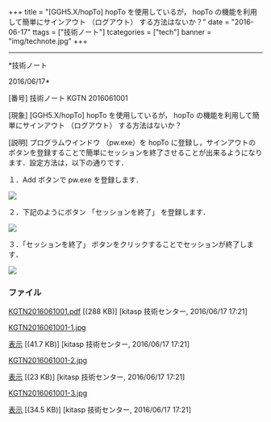 ﻿+++
title = "[GGH5.X/hopTo] hopTo を使用しているが， hopTo の機能を利用して簡単にサインアウト （ログアウト） する方法はないか？"
date = "2016-06-17"
ttags = ["技術ノート"]
tcategories = ["tech"]
banner = "img/technote.jpg"
+++

-----------------------------------------------------------------------------------------------------------------------------

*技術ノート

2016/06/17*


[番号]
技術ノート KGTN 2016061001

[現象]
[GGH5.X/hopTo] hopTo を使用しているが， hopTo
の機能を利用して簡単にサインアウト （ログアウト） する方法はないか？

[説明]
プログラムウインドウ （pw.exe）を hopTo
に登録し，サインアウトのボタンを登録することで簡単にセッションを終了させることが出来るようになります．設定方法は，以下の通りです．

１．Add ボタンで pw.exe を登録します．

![](http://techreport.kitasp.net/attachments/download/2684/KGTN2016061001-1.jpg)

２．下記のようにボタン 「セッションを終了」 を登録します．

![](http://techreport.kitasp.net/attachments/download/2685/KGTN2016061001-2.jpg)

３．「セッションを終了」
ボタンをクリックすることでセッションが終了します．

![](http://techreport.kitasp.net/attachments/download/2686/KGTN2016061001-3.jpg)


### ファイル

 
 


[KGTN2016061001.pdf](http://techreport.kitasp.net/attachments/download/2683/KGTN2016061001.pdf)
 [(288 KB)] [kitasp 技術センター, 2016/06/17
17:21]

[KGTN2016061001-1.jpg](http://techreport.kitasp.net/attachments/download/2684/KGTN2016061001-1.jpg)

[表示](http://techreport.kitasp.net/attachments/2684/KGTN2016061001-1.jpg "表示")
 [(41.7 KB)] [kitasp 技術センター, 2016/06/17
17:21]

[KGTN2016061001-2.jpg](http://techreport.kitasp.net/attachments/download/2685/KGTN2016061001-2.jpg)

[表示](http://techreport.kitasp.net/attachments/2685/KGTN2016061001-2.jpg "表示")
 [(23 KB)] [kitasp 技術センター, 2016/06/17
17:21]

[KGTN2016061001-3.jpg](http://techreport.kitasp.net/attachments/download/2686/KGTN2016061001-3.jpg)

[表示](http://techreport.kitasp.net/attachments/2686/KGTN2016061001-3.jpg "表示")
 [(34.5 KB)] [kitasp 技術センター, 2016/06/17
17:21]


 


 


